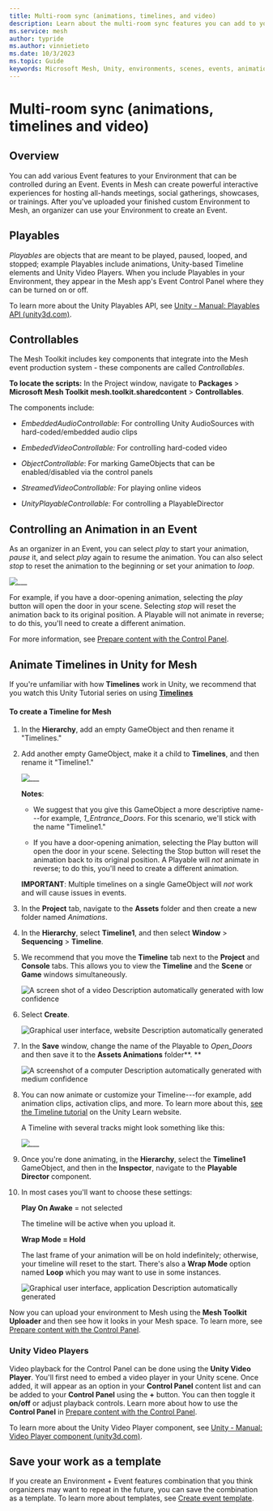 ```yaml
---
title: Multi-room sync (animations, timelines, and video)
description: Learn about the multi-room sync features you can add to your Environment.
ms.service: mesh
author: typride
ms.author: vinnietieto
ms.date: 10/3/2023
ms.topic: Guide
keywords: Microsoft Mesh, Unity, environments, scenes, events, animations, timelines, templates, video, playables
---
```


# Multi-room sync (animations, timelines and video)

## Overview

You can add various Event features to your Environment that can be controlled during an Event. Events in Mesh can create powerful interactive experiences for hosting all-hands meetings, social gatherings, showcases, or trainings. After you've uploaded your finished custom Environment to Mesh, an organizer can use your Environment to create an Event.  

## Playables

*Playables* are objects that are meant to be played, paused, looped, and
stopped; example Playables include animations, Unity-based Timeline elements and
Unity Video Players. When you include Playables in your Environment, they appear in the Mesh app's Event Control Panel where they can be turned on or off.

To learn more about the Unity Playables API, see [Unity - Manual:
Playables API
(unity3d.com)](https://docs.unity3d.com/Manual/Playables.html).

## Controllables

 The Mesh Toolkit includes key components that integrate into the Mesh event production system - these components are called *Controllables*.

**To locate the scripts:**
In the Project window, navigate to **Packages** > **Microsoft Mesh Toolkit** **mesh.toolkit.sharedcontent** > **Controllables**.

The components include:

- *EmbeddedAudioControllable*: For controlling Unity AudioSources with
    hard-coded/embedded audio clips

- *EmbededVideoControllable:* For controlling hard-coded video

- *ObjectControllable*: For marking GameObjects that can be
    enabled/disabled via the control panels

- *StreamedVideoControllable:* For playing online videos

- *UnityPlayableControllable:* For controlling a PlayableDirector

## Controlling an Animation in an Event

As an organizer in an Event, you can select *play* to start your
animation, *pause* it, and select *play* again to resume the animation.
You can also select *stop* to reset the animation to the beginning or
set your animation to *loop*.

![___](../../media/enhance-your-environment/image039.png)

For example, if you have a door-opening animation, selecting the *play*
button will open the door in your scene. Selecting *stop* will reset the
animation back to its original position. A Playable will not animate in
reverse; to do this, you'll need to create a different animation.

For more information, see [Prepare content with the Control Panel](../../events-guide/customize-event.md#prepare-content-with-the-control-panel).

## Animate Timelines in Unity for Mesh

If you're unfamiliar with how **Timelines** work in Unity, we recommend that you watch this
Unity Tutorial series on using [**Timelines**](https://learn.unity.com/project/up-to-speed-with-timeline)

#### To create a Timeline for Mesh

1. In the **Hierarchy**, add an empty GameObject and then rename it
    "Timelines."

1. Add another empty GameObject, make it a child to **Timelines**, and
    then rename it "Timeline1."

    ![___](../../media/enhance-your-environment/image033.png)

    **Notes**:

    - We suggest that you give this GameObject a more descriptive
        name---for example, *1_Entrance_Doors*. For this scenario, we'll
        stick with the name "Timeline1."

    - If you have a door-opening animation, selecting the Play button will
        open the door in your scene. Selecting the Stop button will reset
        the animation back to its original position. A Playable will *not*
        animate in reverse; to do this, you'll need to create a different
        animation.

    **IMPORTANT**: Multiple timelines on a single GameObject will *not*
    work and will cause issues in events.

1. In the **Project** tab, navigate to the **Assets** folder and then
    create a new folder named *Animations*.

1. In the **Hierarchy**, select **Timeline1**, and then select **Window** > **Sequencing** > **Timeline**.

1. We recommend that you move the **Timeline** tab next to the
    **Project** and **Console** tabs. This allows you to view the
    **Timeline** and the **Scene** or **Game** windows simultaneously.

    ![A screen shot of a video Description automatically generated with low confidence](../../media/enhance-your-environment/image034.jpg)

1. Select **Create**.

    ![Graphical user interface, website Description automatically generated](../../media/enhance-your-environment/image035.png)

1. In the **Save** window, change the name of the Playable to
    *Open_Doors* and then save it to the **Assets Animations**
    folder**.
    **

    ![A screenshot of a computer Description automatically generated with medium confidence](../../media/enhance-your-environment/image036.png)

1. You can now animate or customize your Timeline---for example, add
    animation clips, activation clips, and more. To learn more about this, [see the Timeline tutorial](https://learn.unity.com/tutorial/introduction-to-timeline-2019-3#) on the Unity Learn website.
    
    A Timeline with several tracks might look something like this:

    ![___](../../media/enhance-your-environment/image037.jpg)

1. Once you're done animating, in the **Hierarchy**, select the
    **Timeline1** GameObject, and then in the **Inspector**, navigate to
    the **Playable Director** component.

1. In most cases you'll want to choose these settings:

    **Play On Awake** = not selected

    The timeline will be active when you upload it.

    **Wrap Mode = Hold**

    The last frame of your animation will be on hold indefinitely;
    otherwise, your timeline will reset to the start. There's also a
    **Wrap Mode** option named **Loop** which you may want to use in some
    instances.

    ![Graphical user interface, application Description automatically generated](../../media/enhance-your-environment/image038.jpg)

Now you can upload your environment to Mesh using the **Mesh Toolkit
Uploader** and then see how it looks in your Mesh space. To learn more,
see [Prepare content with the Control Panel](../../events-guide/customize-event.md#prepare-content-with-the-control-panel).

### Unity Video Players

Video playback for the Control Panel can be done using the **Unity Video
Player**. You'll first need to embed a video player in your Unity scene.
Once added, it will appear as an option in your **Control Panel**
content list and can be added to your **Control Panel** using the **+**
button. You can then toggle it **on/off** or adjust playback controls.
Learn more about how to use the **Control Panel** in [Prepare content with the Control Panel](../../events-guide/customize-event.md#prepare-content-with-the-control-panel).

To learn more about the Unity Video Player component, see [Unity -
Manual: Video Player component
(unity3d.com)](https://docs.unity3d.com/Manual/class-VideoPlayer.html).

## Save your work as a template

If you create an Environment + Event features combination that you think
organizers may want to repeat in the future, you can save the
combination as a template. To learn more about templates, see [Create event template](../../events-guide/create-template.md).

